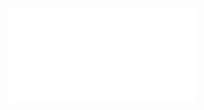 <iframe src="https//player.bilibili.com/player.html?aid=850677660&bvid=BV13L4y1475U&cid=483320545&page=1" scrolling="no" border="0" frameborder="no" framespacing="0" allowfullscreen="true"> </iframe>
